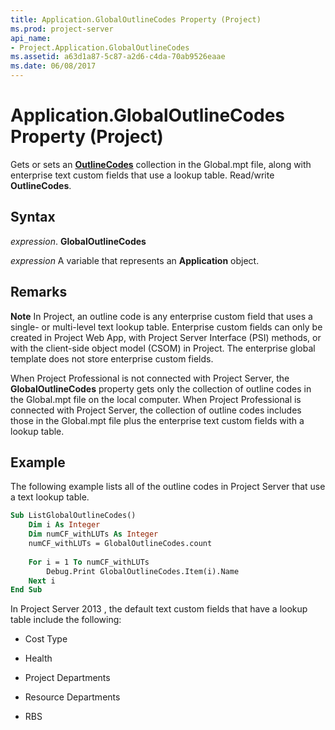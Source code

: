```yaml
---
title: Application.GlobalOutlineCodes Property (Project)
ms.prod: project-server
api_name:
- Project.Application.GlobalOutlineCodes
ms.assetid: a63d1a87-5c87-a2d6-c4da-70ab9526eaae
ms.date: 06/08/2017
---
```



# Application.GlobalOutlineCodes Property (Project)

Gets or sets an  **[OutlineCodes](Project.outlinecodes(object).md)** collection in the Global.mpt file, along with enterprise text custom fields that use a lookup table. Read/write **OutlineCodes**.


## Syntax

 _expression_. **GlobalOutlineCodes**

 _expression_ A variable that represents an **Application** object.


## Remarks




 **Note**  In Project, an outline code is any enterprise custom field that uses a single- or multi-level text lookup table. Enterprise custom fields can only be created in Project Web App, with Project Server Interface (PSI) methods, or with the client-side object model (CSOM) in Project. The enterprise global template does not store enterprise custom fields.

When Project Professional is not connected with Project Server, the  **GlobalOutlineCodes** property gets only the collection of outline codes in the Global.mpt file on the local computer. When Project Professional is connected with Project Server, the collection of outline codes includes those in the Global.mpt file plus the enterprise text custom fields with a lookup table.


## Example

The following example lists all of the outline codes in Project Server that use a text lookup table.


```vb
Sub ListGlobalOutlineCodes() 
    Dim i As Integer 
    Dim numCF_withLUTs As Integer 
    numCF_withLUTs = GlobalOutlineCodes.count 
 
    For i = 1 To numCF_withLUTs 
        Debug.Print GlobalOutlineCodes.Item(i).Name 
    Next i 
End Sub
```

In Project Server 2013 , the default text custom fields that have a lookup table include the following: 


- Cost Type
    
- Health
    
- Project Departments
    
- Resource Departments
    
- RBS
    

